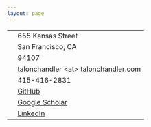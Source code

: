 ```yaml
---
layout: page
---
```


|||
| ------------- | ------------- |
|<i class="fa fa-address-card"></i> | 655 Kansas Street |
|| San Francisco, CA |
|| 94107 |
|<i class="fa fa-envelope"></i>| talonchandler \<at\> talonchandler.com |
|<i class="fa fa-phone"></i>| 415-416-2831  |
|<i class="fa fa-github"></i>| [GitHub](https://github.com/talonchandler/) |
|<i class="fa fa-google"></i>| [Google Scholar](https://scholar.google.com/citations?user=tK-P9kEAAAAJ&hl=en) |
|<i class="fa fa-linkedin"></i>| [LinkedIn](https://www.linkedin.com/in/talon-chandler) |

<br>